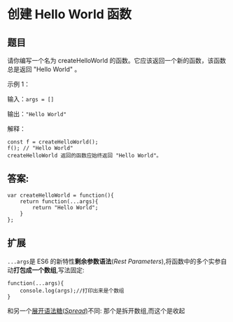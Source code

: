 # 创建 Hello World 函数

## 题目

请你编写一个名为 createHelloWorld 的函数。它应该返回一个新的函数，该函数总是返回 "Hello World" 。

示例 1：

输入：`args = []`

输出：`"Hello World"`

解释：

```
const f = createHelloWorld();
f(); // "Hello World"
createHelloWorld 返回的函数应始终返回 "Hello World"。
```

## 答案:

```
var createHelloWorld = function(){
    return function(...args){
        return "Hello World";
    }
};
```

## 扩展

`...args`是 ES6 的新特性**剩余参数语法**(_Rest Parameters_),将函数中的多个实参自动**打包成一个数组**,写法固定:

```
function(...args){
    console.log(args);//打印出来是个数组
}
```

和另一个[展开语法糖(_Spread_)](../damn/css/展开语法糖.md)不同:
那个是拆开数组,而这个是收起
